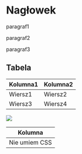 # Nagłowek

<p>
  <div>
    paragraf1
  </div>
</p>

<p>
  <div>
    paragraf2
  </div>
</p>

<p>
  <div>
    paragraf3
  </div>
</p>

## Tabela

|Kolumna1|Kolumna2|
|--------|--------|
|Wiersz1|Wiersz2|
|Wiersz3|Wiersz4|

<img src="https://compote.slate.com/images/926e5009-c10a-48fe-b90e-fa0760f82fcd.png?width=1200&rect=680x453&offset=0x30">

|Kolumna|
|---------|
|Nie umiem CSS|
